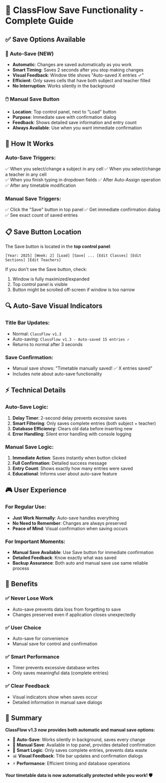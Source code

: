# 💾 ClassFlow Save Functionality - Complete Guide

## ✅ **Save Options Available**

### 🔄 **Auto-Save (NEW)**
- **Automatic**: Changes are saved automatically as you work
- **Smart Timing**: Saves 2 seconds after you stop making changes
- **Visual Feedback**: Window title shows "Auto-saved X entries ✓" 
- **Efficient**: Only saves cells that have both subject and teacher filled
- **No Interruption**: Works silently in the background

### 🖱️ **Manual Save Button**
- **Location**: Top control panel, next to "Load" button
- **Purpose**: Immediate save with confirmation dialog
- **Feedback**: Shows detailed save information and entry count
- **Always Available**: Use when you want immediate confirmation

## 🎯 **How It Works**

### **Auto-Save Triggers:**
✅ When you select/change a subject in any cell
✅ When you select/change a teacher in any cell  
✅ When you finish typing in dropdown fields
✅ After Auto-Assign operation
✅ After any timetable modification

### **Manual Save Triggers:**
✅ Click the "Save" button in top panel
✅ Get immediate confirmation dialog
✅ See exact count of saved entries

## 📋 **Save Button Location**

The Save button is located in the **top control panel**:
```
[Year: 2025] [Week: 2] [Load] [Save] ... [Edit Classes] [Edit Sections] [Edit Teachers]
```

If you don't see the Save button, check:
1. Window is fully maximized/expanded
2. Top control panel is visible
3. Button might be scrolled off-screen if window is too narrow

## 🔍 **Auto-Save Visual Indicators**

### **Title Bar Updates:**
- Normal: `ClassFlow v1.3`
- Auto-saving: `ClassFlow v1.3 - Auto-saved 15 entries ✓`
- Returns to normal after 3 seconds

### **Save Confirmation:**
- Manual save shows: "Timetable manually saved! ✅ X entries saved"
- Includes note about auto-save functionality

## ⚡ **Technical Details**

### **Auto-Save Logic:**
1. **Delay Timer**: 2-second delay prevents excessive saves
2. **Smart Filtering**: Only saves complete entries (both subject + teacher)
3. **Database Efficiency**: Clears old data before inserting new
4. **Error Handling**: Silent error handling with console logging

### **Manual Save Logic:**
1. **Immediate Action**: Saves instantly when button clicked
2. **Full Confirmation**: Detailed success message
3. **Entry Count**: Shows exactly how many entries were saved
4. **Educational**: Informs user about auto-save feature

## 🎮 **User Experience**

### **For Regular Use:**
- **Just Work Normally**: Auto-save handles everything
- **No Need to Remember**: Changes are always preserved
- **Peace of Mind**: Visual confirmation when saving occurs

### **For Important Moments:**
- **Manual Save Available**: Use Save button for immediate confirmation
- **Detailed Feedback**: Know exactly what was saved
- **Backup Assurance**: Both auto and manual save use same reliable process

## 🚀 **Benefits**

### ✅ **Never Lose Work**
- Auto-save prevents data loss from forgetting to save
- Changes preserved even if application closes unexpectedly

### ✅ **User Choice** 
- Auto-save for convenience
- Manual save for control and confirmation

### ✅ **Smart Performance**
- Timer prevents excessive database writes
- Only saves meaningful data (complete entries)

### ✅ **Clear Feedback**
- Visual indicators show when saves occur
- Detailed information in manual save dialogs

## 📝 **Summary**

**ClassFlow v1.3 now provides both automatic and manual save options:**

- 🔄 **Auto-Save**: Works silently in background, saves every change
- 💾 **Manual Save**: Available in top panel, provides detailed confirmation
- 🎯 **Smart Logic**: Only saves complete entries, prevents data waste
- 📊 **Visual Feedback**: Title bar updates and confirmation dialogs
- ⚡ **Performance**: Efficient timing and database operations

**Your timetable data is now automatically protected while you work! 🛡️**
